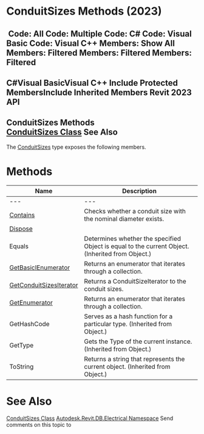 # ConduitSizes Methods (2023)

﻿
 Code: All Code: Multiple Code: C# Code: Visual Basic Code: Visual C++  Members: Show All Members: Filtered Members: Filtered Members: Filtered   
---  
C#Visual BasicVisual C++
Include Protected MembersInclude Inherited Members
Revit 2023 API  
---  
ConduitSizes Methods  
[ConduitSizes Class](5ed94151-bec3-985c-856e-cea52c2b1a2a.md "ConduitSizes Class") See Also  
---  
The [ConduitSizes](5ed94151-bec3-985c-856e-cea52c2b1a2a.md "ConduitSizes Class") type exposes the following members.
# Methods
| Name | Description |
| --- | --- |
| --- | --- | --- |
| [Contains](f9be6af8-7ec2-d275-2bab-69c860e68316.md "Contains Method") | Checks whether a conduit size with the nominal diameter exists. |
| [Dispose](8a4cf40d-d979-8dbe-6d21-41d11b4b5aef.md "Dispose Method") |
| Equals | Determines whether the specified Object is equal to the current Object. (Inherited from Object.) |
| [GetBasicIEnumerator](5402fcc5-882b-1eb9-72e2-76b376d5f412.md "GetBasicIEnumerator Method") | Returns an enumerator that iterates through a collection. |
| [GetConduitSizesIterator](7a01fb6a-00dd-5c39-3539-fd0cc1cef15b.md "GetConduitSizesIterator Method") | Returns a ConduitSizeIterator to the conduit sizes. |
| [GetEnumerator](bf424a5e-1979-0e36-1e78-6ab95620b428.md "GetEnumerator Method") | Returns an enumerator that iterates through a collection. |
| GetHashCode | Serves as a hash function for a particular type.  (Inherited from Object.) |
| GetType | Gets the Type of the current instance. (Inherited from Object.) |
| ToString | Returns a string that represents the current object. (Inherited from Object.) |

# See Also
[ConduitSizes Class](5ed94151-bec3-985c-856e-cea52c2b1a2a.md "ConduitSizes Class")
[Autodesk.Revit.DB.Electrical Namespace](212a1314-7843-2c6c-3322-363127e4059f.md "Autodesk.Revit.DB.Electrical Namespace")
Send comments on this topic to 